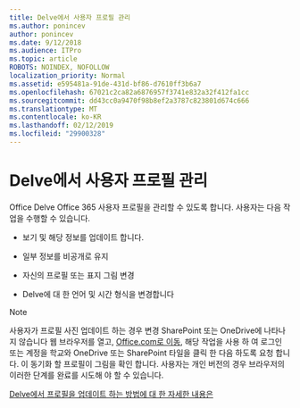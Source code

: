 ```yaml
---
title: Delve에서 사용자 프로필 관리
ms.author: ponincev
author: ponincev
ms.date: 9/12/2018
ms.audience: ITPro
ms.topic: article
ROBOTS: NOINDEX, NOFOLLOW
localization_priority: Normal
ms.assetid: e595481a-91de-431d-bf86-d7610ff3b6a7
ms.openlocfilehash: 67021c2ca82a6876957f3741e832a32f412fa1cc
ms.sourcegitcommit: dd43cc0a9470f98b8ef2a3787c823801d674c666
ms.translationtype: MT
ms.contentlocale: ko-KR
ms.lasthandoff: 02/12/2019
ms.locfileid: "29900328"
---
```

# <a name="manage-user-profiles-in-delve"></a>Delve에서 사용자 프로필 관리

Office Delve Office 365 사용자 프로필을 관리할 수 있도록 합니다. 사용자는 다음 작업을 수행할 수 있습니다.
  
- 보기 및 해당 정보를 업데이트 합니다.
    
- 일부 정보를 비공개로 유지
    
- 자신의 프로필 또는 표지 그림 변경
    
- Delve에 대 한 언어 및 시간 형식을 변경합니다
    
> [!NOTE]
> 사용자가 프로필 사진 업데이트 하는 경우 변경 SharePoint 또는 OneDrive에 나타나지 않습니다 웹 브라우저를 열고, [Office.com로 이동](https://www.office.com), 해당 작업을 사용 하 여 로그인 또는 계정을 학교와 OneDrive 또는 SharePoint 타일을 클릭 한 다음 하도록 요청 합니다. 이 동기화 할 프로필이 그림을 확인 합니다. 사용자는 개인 버전의 경우 브라우저의 이러한 단계를 완료를 시도해 야 할 수 있습니다. 
  
[Delve에서 프로필을 업데이트 하는 방법에 대 한 자세한 내용은](https://go.microsoft.com/fwlink/?linkid=735070)
  

